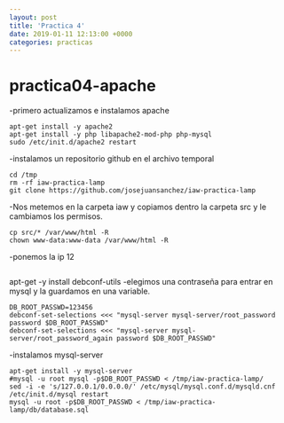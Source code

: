 ```yaml
---
layout: post
title: 'Practica 4'
date: 2019-01-11 12:13:00 +0000
categories: practicas
---
```

# practica04-apache
-primero actualizamos e instalamos apache
```apt-get update
apt-get install -y apache2
apt-get install -y php libapache2-mod-php php-mysql
sudo /etc/init.d/apache2 restart
```
-instalamos un repositorio github en el archivo temporal
```apt-get install -y git
cd /tmp
rm -rf iaw-practica-lamp
git clone https://github.com/josejuansanchez/iaw-practica-lamp
```
-Nos metemos en la carpeta iaw y copiamos dentro la carpeta src y le cambiamos los permisos.
```cd iaw-practica-lamp
cp src/* /var/www/html -R
chown www-data:www-data /var/www/html -R
```
-ponemos la ip 12
```sudo sed -i  's/localhost/192.168.33.12/' /var/www/html/config.php
```

apt-get -y install debconf-utils
-elegimos una contraseña para entrar en mysql y la guardamos en una variable.
```
DB_ROOT_PASSWD=123456
debconf-set-selections <<< "mysql-server mysql-server/root_password password $DB_ROOT_PASSWD"
debconf-set-selections <<< "mysql-server mysql-server/root_password_again password $DB_ROOT_PASSWD"
```
-instalamos mysql-server
```
apt-get install -y mysql-server
#mysql -u root mysql -p$DB_ROOT_PASSWD < /tmp/iaw-practica-lamp/
sed -i -e 's/127.0.0.1/0.0.0.0/' /etc/mysql/mysql.conf.d/mysqld.cnf
/etc/init.d/mysql restart
mysql -u root -p$DB_ROOT_PASSWD < /tmp/iaw-practica-lamp/db/database.sql
```
